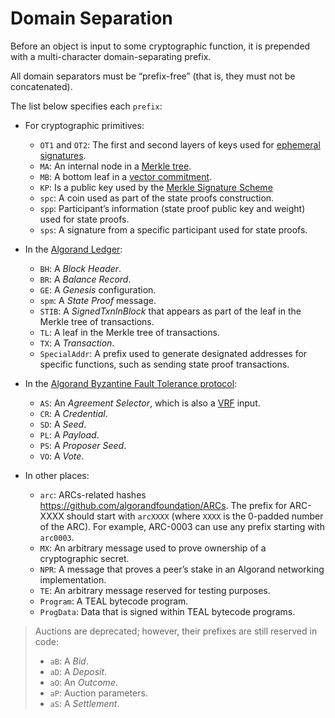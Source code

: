 # Domain Separation

Before an object is input to some cryptographic function, it is prepended with a
multi-character domain-separating prefix.

All domain separators must be “prefix-free” (that is, they must not be concatenated).

The list below specifies each `prefix`:

- For cryptographic primitives:
  - `OT1` and `OT2`: The first and second layers of keys used for [ephemeral signatures](#ephemeral-key-signature).
  - `MA`: An internal node in a [Merkle tree](#merkle-tree).
  - `MB`: A bottom leaf in a [vector commitment](#vector-commitment).
  - `KP`: Is a public key used by the [Merkle Signature Scheme](merklesignaturescheme)
  - `spc`: A coin used as part of the state proofs construction.
  - `spp`: Participant’s information (state proof public key and weight) used for state proofs.
  - `sps`: A signature from a specific participant used for state proofs.

- In the [Algorand Ledger](ledger-spec):
  - `BH`: A _Block Header_.
  - `BR`: A _Balance Record_.
  - `GE`: A _Genesis_ configuration.
  - `spm`: A _State Proof_ message.
  - `STIB`: A _SignedTxnInBlock_ that appears as part of the leaf in the Merkle
  tree of transactions.
  - `TL`: A leaf in the Merkle tree of transactions.
  - `TX`: A _Transaction_.
  - `SpecialAddr`: A prefix used to generate designated addresses for specific functions,
  such as sending state proof transactions.

- In the [Algorand Byzantine Fault Tolerance protocol](abft-spec):
  - `AS`: An _Agreement Selector_, which is also a [VRF](VRF) input.
  - `CR`: A _Credential_.
  - `SD`: A _Seed_.
  - `PL`: A _Payload_.
  - `PS`: A _Proposer Seed_.
  - `VO`: A _Vote_.

- In other places:
  - `arc`: ARCs-related hashes <https://github.com/algorandfoundation/ARCs>. The
  prefix for ARC-XXXX should start with `arcXXXX` (where `XXXX` is the 0-padded
  number of the ARC). For example, ARC-0003 can use any prefix starting with `arc0003`.
  - `MX`: An arbitrary message used to prove ownership of a cryptographic secret.
  - `NPR`: A message that proves a peer’s stake in an Algorand networking implementation.
  - `TE`: An arbitrary message reserved for testing purposes.
  - `Program`: A TEAL bytecode program.
  - `ProgData`: Data that is signed within TEAL bytecode programs.

> Auctions are deprecated; however, their prefixes are still reserved in code:
>
> - `aB`: A _Bid_.
> - `aD`: A _Deposit_.
> - `aO`: An _Outcome_.
> - `aP`: Auction parameters.
> - `aS`: A _Settlement_.
